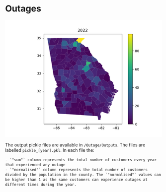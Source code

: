 
# Outages

![Image](https://github.com/YahyaGamal/georgia_USA/blob/main/Outage/Plots/normalised_2022.png)

The output pickle files are available in `/Outage/Outputs`. The files are labelled `pickle_[year].pkl`. In each file the:

    - `"sum"` column represents the total number of customers every year that experienced any outage
    - `"normalised"` column represents the total number of customers divided by the population in the county. The `"normalised"` values can be higher than 1 as the same customers can experience outages at different times during the year.